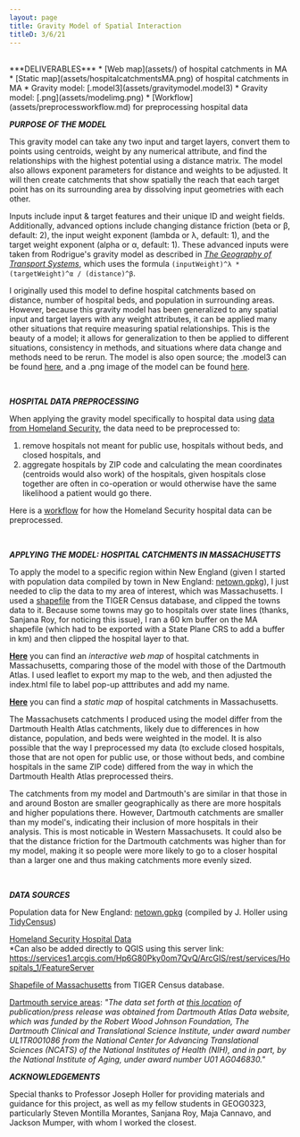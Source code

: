 ```yaml
---
layout: page
title: Gravity Model of Spatial Interaction
titleD: 3/6/21
---
```


<br>
***DELIVERABLES***
* [Web map](assets/) of hospital catchments in MA
* [Static map](assets/hospitalcatchmentsMA.png) of hospital catchments in MA
* Gravity model: [.model3](assets/gravitymodel.model3)
* Gravity model: [.png](assets/modelimg.png)
* [Workflow](assets/preprocessworkflow.md) for preprocessing hospital data

<br>

***PURPOSE OF THE MODEL***

This gravity model can take any two input and target layers, 
convert them to points using centroids, weight by any numerical attribute, 
and find the relationships with the highest potential using a distance matrix. 
The model also allows exponent parameters for distance and weights to be adjusted. 
It will then create catchments that show spatially the reach that each target point 
has on its surrounding area by dissolving input geometries with each other. 

Inputs include input & target features and their unique ID and weight fields. 
Additionally, advanced options include changing distance friction (beta or β, default: 2), 
the input weight exponent (lambda or λ, default: 1), and the target weight exponent (alpha or α, default: 1). 
These advanced inputs were taken from Rodrigue's gravity model as described in 
*[The Geography of Transport Systems](https://transportgeography.org/contents/methods/spatial-interactions-gravity-model/)*, 
which uses the formula `(inputWeight)^λ * (targetWeight)^α / (distance)^β`. 

I originally used this model to define hospital catchments based on distance, number of hospital beds, and 
population in surrounding areas. However, because this gravity model has been generalized to any spatial input and target layers with any weight attributes, 
it can be applied many other situations that require measuring spatial relationships. This is the beauty of a model; it allows for generalization 
to then be applied to different situations, consistency in methods, and situations where data change and methods need to be rerun. 
The model is also open source; the .model3 can be found [here](assets/gravitymodel.model3), and a .png image of the model can be 
found [here](assets/modelimg.png). 

<br>

***HOSPITAL DATA PREPROCESSING***

When applying the gravity model specifically to hospital data using [data from Homeland Security](https://hifld-geoplatform.opendata.arcgis.com/datasets/6ac5e325468c4cb9b905f1728d6fbf0f_0), 
the data need to be preprocessed to: 

1. remove hospitals not meant for public use, hospitals without beds, and closed hospitals, and  
1. aggregate hospitals by ZIP code and calculating the mean coordinates (centroids would also work) of the hospitals, given hospitals close together 
are often in co-operation or would otherwise have the same likelihood a patient would go there. 

Here is a [workflow](assets/preprocessworkflow.md) for how the Homeland Security hospital data can be preprocessed. 

<br>

***APPLYING THE MODEL: HOSPITAL CATCHMENTS IN MASSACHUSETTS***

To apply the model to a specific region within New England 
(given I started with population data compiled by town in New England: [netown.gpkg](https://gis4dev.github.io/lessons/assets/netown.gpkg)), 
I just needed to clip the data to my area of interest, which was Massachusetts. 
I used a [shapefile](https://catalog.data.gov/dataset/tiger-line-shapefile-2017-state-massachusetts-current-block-group-state-based) 
from the TIGER Census database, and clipped the towns data to it. Because some towns may go to hospitals over state lines (thanks, Sanjana Roy, for noticing this issue), I ran a 60 km buffer on 
the MA shapefile (which had to be exported with a State Plane CRS to add a buffer in km) and then clipped the hospital layer to that. 

**[Here](assets/)** you can find an *interactive web map* of hospital catchments in Massachusetts, comparing those of the model with those of the Dartmouth Atlas. 
I used leaflet to export my map to the web, and then adjusted the index.html file to label pop-up atttributes and add my name.

**[Here](assets/hospitalcatchmentsMA.png)** you can find a *static map* of hospital catchments in Massachusetts.

The Massachusets catchments I produced using the model differ from the Dartmouth Health Atlas catchments, likely due to differences in how distance, population, and beds 
were weighted in the model. It is also possible that the way I preprocessed my data (to exclude closed hospitals, those that are not open for 
public use, or those without beds, and combine hospitals in the same ZIP code) differed from the way in which the Dartmouth Health Atlas preprocessed theirs. 

The catchments from my model and Dartmouth's are similar in that those in and around Boston are smaller geographically as there are more hospitals and higher populations there. 
However, Dartmouth catchments are smaller than my model's, indicating their inclusion of more hospitals in their analysis. 
This is most noticable in Western Massachusets. It could also be that the distance friction for the Dartmouth catchments was higher than for my model, 
making it so people were more likely to go to a closer hospital than a larger one and thus making catchments more evenly sized. 

<br>

***DATA SOURCES***

Population data for New England: [netown.gpkg](https://gis4dev.github.io/lessons/assets/netown.gpkg) 
(compiled by J. Holler using [TidyCensus](https://walker-data.com/tidycensus/))

[Homeland Security Hospital Data](https://hifld-geoplatform.opendata.arcgis.com/datasets/6ac5e325468c4cb9b905f1728d6fbf0f_0) <br>
*Can also be added directly to QGIS using this server link: https://services1.arcgis.com/Hp6G80Pky0om7QvQ/ArcGIS/rest/services/Hospitals_1/FeatureServer

[Shapefile of Massachusetts](https://catalog.data.gov/dataset/tiger-line-shapefile-2017-state-massachusetts-current-block-group-state-based) from TIGER Census database. 

[Dartmouth service areas](https://atlasdata.dartmouth.edu/downloads/supplemental#boundaries): 
*"The data set forth at [this location](https://atlasdata.dartmouth.edu/downloads/supplemental#boundaries) 
of publication/press release was obtained from Dartmouth Atlas Data website, 
which was funded by the Robert Wood Johnson Foundation, 
The Dartmouth Clinical and Translational Science Institute, 
under award number UL1TR001086 from the National Center for 
Advancing Translational Sciences (NCATS) of the National Institutes 
of Health (NIH), and in part, by the National Institute of Aging, 
under award number U01 AG046830."*

***ACKNOWLEDGEMENTS***

Special thanks to Professor Joseph Holler for providing materials and guidance for this project, as well as 
my fellow students in GEOG0323, particularly Steven Montilla Morantes, Sanjana Roy, Maja Cannavo, and Jackson Mumper, with whom I worked the closest. 

